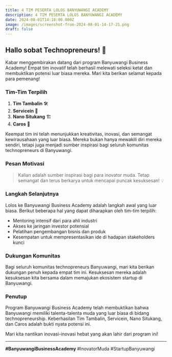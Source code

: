 ```yaml
---
title: 4 TIM PESERTA LOLOS BANYUWANGI ACADEMY
description: 4 TIM PESERTA LOLOS BANYUWANGI ACADEMY
date: 2024-08-01T14:18:00.000Z
image: /images/screenshot-from-2024-08-01-14-17-21.png
draft: false
---
```

## Hallo sobat Technopreneurs! 🚀

Kabar menggembirakan datang dari program Banyuwangi Business Academy! Empat tim inovatif telah berhasil melewati seleksi ketat dan membuktikan potensi luar biasa mereka. Mari kita berikan selamat kepada para pemenang!

### Tim-Tim Terpilih

1. **Tim Tambalin** 🛠️
2. **Servicein** 🔧
3. **Nano Situkang** 🏗️
4. **Caros** 🚗

Keempat tim ini telah menunjukkan kreativitas, inovasi, dan semangat kewirausahaan yang luar biasa. Mereka bukan hanya mewakili diri mereka sendiri, tetapi juga menjadi sumber inspirasi bagi seluruh komunitas technopreneurs di Banyuwangi.

### Pesan Motivasi

> Kalian adalah sumber inspirasi bagi para inovator muda. Tetap semangat dan terus berkarya untuk mencapai puncak kesuksesan! 💡

### Langkah Selanjutnya

Lolos ke Banyuwangi Business Academy adalah langkah awal yang luar biasa. Berikut beberapa hal yang dapat diharapkan oleh tim-tim terpilih:

- Mentoring intensif dari para ahli industri
- Akses ke jaringan investor potensial
- Pelatihan pengembangan bisnis dan produk
- Kesempatan untuk mempresentasikan ide di hadapan stakeholders kunci

### Dukungan Komunitas

Bagi seluruh komunitas technopreneurs Banyuwangi, mari kita berikan dukungan penuh kepada empat tim ini. Kesuksesan mereka adalah kesuksesan kita bersama dalam memajukan ekosistem startup di Banyuwangi.

### Penutup

Program Banyuwangi Business Academy telah membuktikan bahwa Banyuwangi memiliki talenta-talenta muda yang luar biasa di bidang technopreneurship. Keberhasilan Tim Tambalin, Servicein, Nano Situkang, dan Caros adalah bukti nyata potensi ini.

Mari kita nantikan inovasi-inovasi hebat yang akan lahir dari program ini!

---

**#BanyuwangiBusinessAcademy** #InovatorMuda #StartupBanyuwangi
